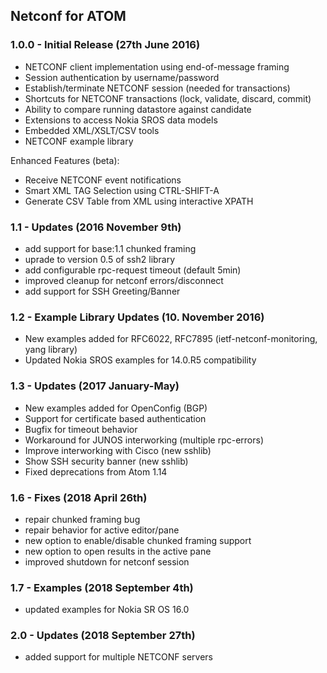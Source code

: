 ## Netconf for ATOM

### 1.0.0 - Initial Release (27th June 2016)
* NETCONF client implementation using end-of-message framing
* Session authentication by username/password
* Establish/terminate NETCONF session (needed for transactions)
* Shortcuts for NETCONF transactions (lock, validate, discard, commit)
* Ability to compare running datastore against candidate
* Extensions to access Nokia SROS data models
* Embedded XML/XSLT/CSV tools
* NETCONF example library

Enhanced Features (beta):
* Receive NETCONF event notifications
* Smart XML TAG Selection using CTRL-SHIFT-A
* Generate CSV Table from XML using interactive XPATH

### 1.1 - Updates (2016 November 9th)
* add support for base:1.1 chunked framing
* uprade to version 0.5 of ssh2 library
* add configurable rpc-request timeout (default 5min)
* improved cleanup for netconf errors/disconnect
* add support for SSH Greeting/Banner

### 1.2 - Example Library Updates (10. November 2016)
* New examples added for RFC6022, RFC7895
  (ietf-netconf-monitoring, yang library)
* Updated Nokia SROS examples for 14.0.R5 compatibility

### 1.3 - Updates (2017 January-May)
* New examples added for OpenConfig (BGP)
* Support for certificate based authentication
* Bugfix for timeout behavior
* Workaround for JUNOS interworking (multiple rpc-errors)
* Improve interworking with Cisco (new sshlib)
* Show SSH security banner (new sshlib)
* Fixed deprecations from Atom 1.14

### 1.6 - Fixes (2018 April 26th)
* repair chunked framing bug
* repair behavior for active editor/pane
* new option to enable/disable chunked framing support
* new option to open results in the active pane
* improved shutdown for netconf session

### 1.7 - Examples (2018 September 4th)
* updated examples for Nokia SR OS 16.0

### 2.0 - Updates (2018 September 27th)
* added support for multiple NETCONF servers

